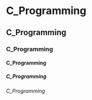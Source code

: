 # C_Programming
## C_Programming
### C_Programming
#### C_Programming
##### C_Programming
###### C_Programming


